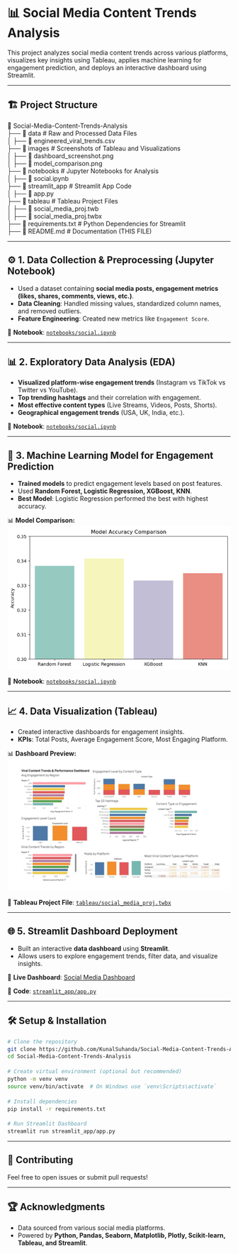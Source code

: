 # 📊 Social Media Content Trends Analysis

This project analyzes social media content trends across various platforms, visualizes key insights using Tableau, applies machine learning for engagement prediction, and deploys an interactive dashboard using Streamlit.

---

## 🏗 **Project Structure**
📂 Social-Media-Content-Trends-Analysis  
 ├── 📂 data  # Raw and Processed Data Files  
 │   ├── 📄 engineered_viral_trends.csv  
 ├── 📂 images  # Screenshots of Tableau and Visualizations  
 │   ├── 📄 dashboard_screenshot.png  
 │   ├── 📄 model_comparison.png  
 ├── 📂 notebooks  # Jupyter Notebooks for Analysis  
 │   ├── 📄 social.ipynb  
 ├── 📂 streamlit_app  # Streamlit App Code  
 │   ├── 📄 app.py  
 ├── 📂 tableau  # Tableau Project Files  
 │   ├── 📄 social_media_proj.twb  
 │   ├── 📄 social_media_proj.twbx  
 ├── 📄 requirements.txt  # Python Dependencies for Streamlit  
 ├── 📄 README.md  # Documentation (THIS FILE)  

---

## ⚙️ **1. Data Collection & Preprocessing (Jupyter Notebook)**
- Used a dataset containing **social media posts, engagement metrics (likes, shares, comments, views, etc.)**.
- **Data Cleaning**: Handled missing values, standardized column names, and removed outliers.
- **Feature Engineering**: Created new metrics like `Engagement Score`.

📌 **Notebook**: [`notebooks/social.ipynb`](notebooks/social.ipynb)

---

## 📊 **2. Exploratory Data Analysis (EDA)**
- **Visualized platform-wise engagement trends** (Instagram vs TikTok vs Twitter vs YouTube).
- **Top trending hashtags** and their correlation with engagement.
- **Most effective content types** (Live Streams, Videos, Posts, Shorts).
- **Geographical engagement trends** (USA, UK, India, etc.).

📌 **Notebook**: [`notebooks/social.ipynb`](notebooks/social.ipynb)

---

## 🤖 **3. Machine Learning Model for Engagement Prediction**
- **Trained models** to predict engagement levels based on post features.
- Used **Random Forest, Logistic Regression, XGBoost, KNN**.
- **Best Model**: Logistic Regression performed the best with highest accuracy.

📊 **Model Comparison:**  
![Model Comparison](images/model_comparison.png)

📌 **Notebook**: [`notebooks/social.ipynb`](notebooks/social.ipynb)

---

## 📈 **4. Data Visualization (Tableau)**
- Created interactive dashboards for engagement insights.
- **KPIs**: Total Posts, Average Engagement Score, Most Engaging Platform.

📊 **Dashboard Preview:**  
![Tableau Dashboard](images/dashboard_screenshot.png)

📌 **Tableau Project File**: [`tableau/social_media_proj.twbx`](tableau/social_media_proj.twbx)

---

## 🌐 **5. Streamlit Dashboard Deployment**
- Built an interactive **data dashboard** using **Streamlit**.
- Allows users to explore engagement trends, filter data, and visualize insights.

🚀 **Live Dashboard**: [Social Media Dashboard](https://social-media-content-trends-analysis.streamlit.app/)

📌 **Code**: [`streamlit_app/app.py`](streamlit_app/app.py)

---

## 🛠 **Setup & Installation**
```sh
# Clone the repository
git clone https://github.com/KunalSuhanda/Social-Media-Content-Trends-Analysis.git
cd Social-Media-Content-Trends-Analysis

# Create virtual environment (optional but recommended)
python -m venv venv
source venv/bin/activate  # On Windows use `venv\Scripts\activate`

# Install dependencies
pip install -r requirements.txt

# Run Streamlit Dashboard
streamlit run streamlit_app/app.py
```

---

## 🤝 **Contributing**
Feel free to open issues or submit pull requests!

---

## 🏆 **Acknowledgments**
- Data sourced from various social media platforms.
- Powered by **Python, Pandas, Seaborn, Matplotlib, Plotly, Scikit-learn, Tableau, and Streamlit**.
